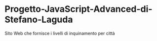 # Progetto-JavaScript-Advanced-di-Stefano-Laguda
 Sito Web che fornisce i livelli di inquinamento per città
